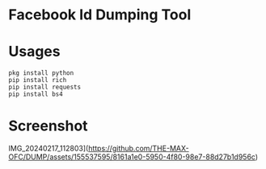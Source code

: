 # Facebook Id Dumping Tool
# Usages
```
pkg install python
pip install rich
pip install requests
pip install bs4
```
# Screenshot

IMG_20240217_112803](https://github.com/THE-MAX-OFC/DUMP/assets/155537595/8161a1e0-5950-4f80-98e7-88d27b1d956c)

